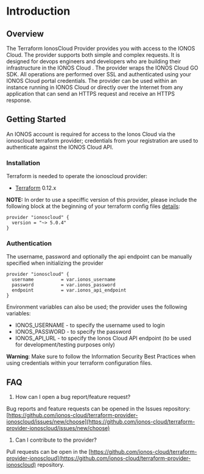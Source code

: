 # Introduction

## Overview

The Terraform IonosCloud Provider provides you with access to the IONOS Cloud. The provider supports both simple and complex requests. It is designed for devops engineers and developers who are building their infrastructure in the IONOS Cloud . The provider wraps the IONOS Cloud GO SDK. All operations are performed over SSL and authenticated using your IONOS Cloud portal credentials. The provider can be used within an instance running in IONOS Cloud or directly over the Internet from any application that can send an HTTPS request and receive an HTTPS response.

## Getting Started

An IONOS account is required for access to the Ionos Cloud via the ionoscloud terraform provider; credentials from your registration are used to authenticate against the IONOS Cloud API.

### Installation

Terraform is needed to operate the ionoscloud provider:

* [Terraform](https://www.terraform.io/downloads.html) 0.12.x

**NOTE:** In order to use a speciffic version of this provider, please include the following block at the beginning of your terraform config files [details](https://www.terraform.io/docs/configuration/terraform.html#specifying-a-required-terraform-version):

```text
provider "ionoscloud" {
  version = "~> 5.0.4"
}
```

### Authentication

The username, password and optionally the api endpoint can be manually specified when initializing the provider

```text
provider "ionoscloud" {
  username          = var.ionos_username
  password          = var.ionos_password
  endpoint          = var.ionos_api_endpoint
}
```

Environment variables can also be used; the provider uses the following variables:

* IONOS\_USERNAME - to specify the username used to login
* IONOS\_PASSWORD - to specify the password
* IONOS\_API\_URL - to specify the Ionos Cloud API endpoint \(to be used for development/testing purposes only\)

**Warning**: Make sure to follow the Information Security Best Practices when using credentials within your terraform configuration files.

## FAQ

1. How can I open a bug report/feature request? 

Bug reports and feature requests can be opened in the Issues repository: [https://github.com/ionos-cloud/terraform-provider-ionoscloud/issues/new/choose](https://github.com/ionos-cloud/terraform-provider-ionoscloud/issues/new/choose)

1. Can I contribute to the provider?

Pull requests can be open in the [https://github.com/ionos-cloud/terraform-provider-ionoscloud](https://github.com/ionos-cloud/terraform-provider-ionoscloud) repository.

